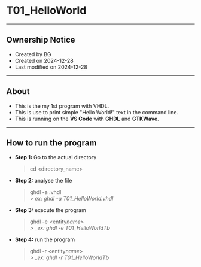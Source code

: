 # T01_HelloWorld

---

## Ownership Notice

- Created by BG
- Created on 2024-12-28
- Last modified on 2024-12-28

---

## About

- This is the my 1st program with VHDL.
- This is use to print simple "Hello World!" text in the command line.
- This is running on the **VS Code** with **GHDL** and **GTKWave**.

---

## How to run the program

- **Step 1:** Go to the actual directory<br>

  > cd <directory_name>

- **Step 2:** analyse the file

  > ghdl -a <filename>.vhdl<br> > _ex: ghdl -a T01_HelloWorld.vhdl_

- **Step 3:** execute the program

  > ghdl -e <entity*name><br> > \_ex: ghdl -e T01_HelloWorldTb*

- **Step 4:** run the program
  > ghdl -r <entity*name><br> > \_ex: ghdl -r T01_HelloWorldTb*
